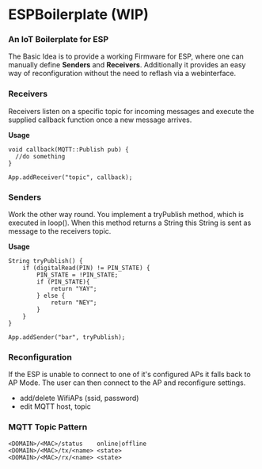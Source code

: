 # ESPBoilerplate (WIP)
### An IoT Boilerplate for ESP
The Basic Idea is to provide a working Firmware for ESP, where one can manually define **Senders** and **Receivers**.
Additionally it provides an easy way of reconfiguration without the need to reflash via a webinterface.

### Receivers
Receivers listen on a specific topic for incoming messages and execute the supplied callback function once a new message arrives.

**Usage**
```arduino
void callback(MQTT::Publish pub) {
  //do something
}

App.addReceiver("topic", callback);
```

### Senders
Work the other way round. You implement a tryPublish method, which is executed in loop().
When this method returns a String this String is sent as message to the receivers topic.

**Usage**

```arduino
String tryPublish() {
    if (digitalRead(PIN) != PIN_STATE) {
        PIN_STATE = !PIN_STATE;
        if (PIN_STATE){
            return "YAY";
        } else {
            return "NEY";
        }
    }
}

App.addSender("bar", tryPublish);
```

### Reconfiguration
If the ESP is unable to connect to one of it's configured APs it falls back to AP Mode. The user can then connect to the AP and reconfigure settings.

* add/delete WifiAPs (ssid, password)
* edit MQTT host, topic

### MQTT Topic Pattern

```
<DOMAIN>/<MAC>/status    online|offline
<DOMAIN>/<MAC>/tx/<name> <state>
<DOMAIN>/<MAC>/rx/<name> <state>
```
